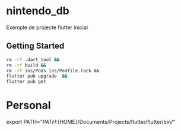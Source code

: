 # nintendo_db

Exemple de projecte flutter inicial

## Getting Started

```bash
rm -rf .dart_tool &&
rm -rf build &&
rm -rf ios/Pods ios/Podfile.lock &&
flutter pub upgrade  &&
flutter pub get
```


# Personal
export PATH="$PATH:${HOME}/Documents/Projects/flutter/flutter/bin/"